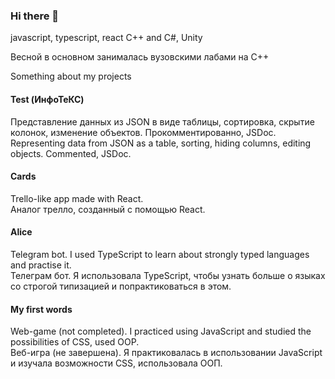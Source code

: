 ### Hi there 👋

javascript, typescript, react
C++ and C#, Unity

Весной в основном занималась вузовскими лабами на С++

Something about my projects

#### Test (ИнфоТеКС)
Представление данных из JSON в виде таблицы, сортировка, скрытие колонок, изменение объектов. Прокомментированно, JSDoc.  
Representing data from JSON as a table, sorting, hiding columns, editing objects. Commented, JSDoc.

#### Cards
Trello-like app made with React.  
Аналог трелло, созданный с помощью React.

#### Alice
Telegram bot. I used TypeScript to learn about strongly typed languages and practise it.  
Телеграм бот. Я использовала TypeScript, чтобы узнать больше о языках со строгой типизацией и попрактиковаться в этом.

#### My first words
Web-game (not completed). I practiced using JavaScript and studied the possibilities of CSS, used OOP.  
Веб-игра (не завершена). Я практиковалась в использовании JavaScript и изучала возможности CSS, использовала ООП.

<!--
**sialiss/sialiss** is a ✨ _special_ ✨ repository because its `README.md` (this file) appears on your GitHub profile.

Here are some ideas to get you started:

- 🔭 I’m currently working on ...
- 🌱 I’m currently learning ...
- 👯 I’m looking to collaborate on ...
- 🤔 I’m looking for help with ...
- 💬 Ask me about ...
- 📫 How to reach me: ...
- 😄 Pronouns: ...
- ⚡ Fun fact: ...
-->

